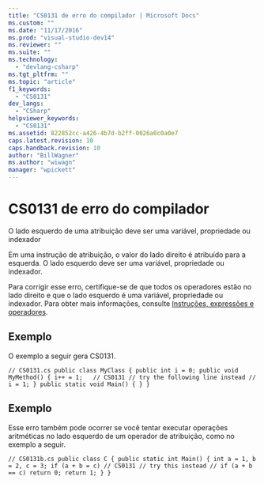 ```yaml
---
title: "CS0131 de erro do compilador | Microsoft Docs"
ms.custom: ""
ms.date: "11/17/2016"
ms.prod: "visual-studio-dev14"
ms.reviewer: ""
ms.suite: ""
ms.technology: 
  - "devlang-csharp"
ms.tgt_pltfrm: ""
ms.topic: "article"
f1_keywords: 
  - "CS0131"
dev_langs: 
  - "CSharp"
helpviewer_keywords: 
  - "CS0131"
ms.assetid: 822852cc-a426-4b7d-b2ff-0026a0c0a0e7
caps.latest.revision: 10
caps.handback.revision: 10
author: "BillWagner"
ms.author: "wiwagn"
manager: "wpickett"
---
```

# CS0131 de erro do compilador
O lado esquerdo de uma atribuição deve ser uma variável, propriedade ou indexador  
  
 Em uma instrução de atribuição, o valor do lado direito é atribuído para a esquerda. O lado esquerdo deve ser uma variável, propriedade ou indexador.  
  
 Para corrigir esse erro, certifique\-se de que todos os operadores estão no lado direito e que o lado esquerdo é uma variável, propriedade ou indexador. Para obter mais informações, consulte [Instruções, expressões e operadores](../../visual-basic/reference/command-line-compiler/index.md).  
  
## Exemplo  
 O exemplo a seguir gera CS0131.  
  
```  
// CS0131.cs public class MyClass { public int i = 0; public void MyMethod() { i++ = 1;   // CS0131 // try the following line instead // i = 1; } public static void Main() { } }  
```  
  
## Exemplo  
 Esse erro também pode ocorrer se você tentar executar operações aritméticas no lado esquerdo de um operador de atribuição, como no exemplo a seguir.  
  
```  
// CS0131b.cs public class C { public static int Main() { int a = 1, b = 2, c = 3; if (a + b = c) // CS0131 // try this instead // if (a + b == c) return 0; return 1; } }  
```